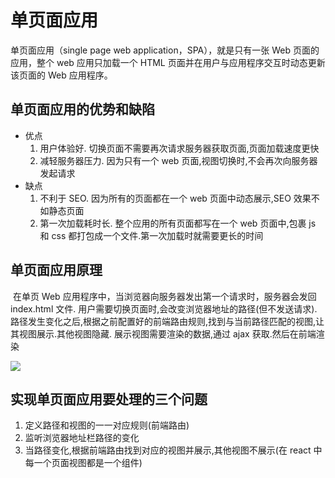 # 单页面应用

单页面应用（single page web application，SPA），就是只有一张 Web 页面的应用，整个 web 应用只加载一个 HTML 页面并在用户与应用程序交互时动态更新该页面的 Web 应用程序。

## 单页面应用的优势和缺陷

- 优点
  1. 用户体验好. 切换页面不需要再次请求服务器获取页面,页面加载速度更快
  2. 减轻服务器压力. 因为只有一个 web 页面,视图切换时,不会再次向服务器发起请求
- 缺点
  1. 不利于 SEO. 因为所有的页面都在一个 web 页面中动态展示,SEO 效果不如静态页面
  2. 第一次加载耗时长. 整个应用的所有页面都写在一个 web 页面中,包裹 js 和 css 都打包成一个文件.第一次加载时就需要更长的时间

## 单页面应用原理

​ 在单页 Web 应用程序中，当浏览器向服务器发出第一个请求时，服务器会发回 index.html 文件. 用户需要切换页面时,会改变浏览器地址的路径(但不发送请求). 路径发生变化之后,根据之前配置好的前端路由规则,找到与当前路径匹配的视图,让其视图展示.其他视图隐藏. 展示视图需要渲染的数据,通过 ajax 获取.然后在前端渲染

![](/images/spa.png)

## 实现单页面应用要处理的三个问题

1. 定义路径和视图的一一对应规则(前端路由)
2. 监听浏览器地址栏路径的变化
3. 当路径变化,根据前端路由找到对应的视图并展示,其他视图不展示(在 react 中每一个页面视图都是一个组件)
